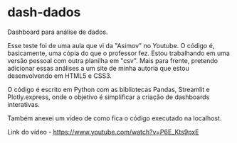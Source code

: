 # dash-dados
Dashboard para análise de dados.

Esse teste foi de uma aula que vi da "Asimov" no Youtube. O código é, basicamente, uma cópia do que o professor fez. Estou trabalhando em uma versão pessoal com outra planilha em "csv". Mais para frente, pretendo adicionar essas análises a um site de minha autoria que estou desenvolvendo em HTML5 e CSS3. 

O código é escrito em Python com as bibliotecas Pandas, Streamlit e Plotly.express, onde o objetivo é simplificar a criação de dashboards interativas. 

Também anexei um vídeo de como fica o código executado na localhost.


Link do vídeo - https://www.youtube.com/watch?v=P6E_Kts9pxE

